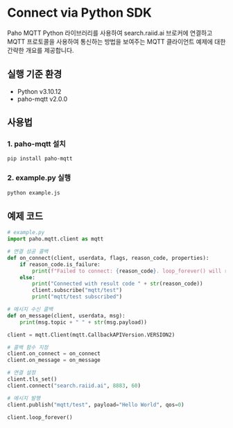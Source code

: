 # Connect via Python SDK

Paho MQTT Python 라이브러리를 사용하여 search.raiid.ai 브로커에 연결하고 MQTT 프로토콜을 사용하여 통신하는 방법을 보여주는 MQTT 클라이언트 예제에 대한 간략한 개요를 제공합니다.

## 실행 기준 환경

- Python v3.10.12
- paho-mqtt v2.0.0

## 사용법

### 1. paho-mqtt 설치

```bash
pip install paho-mqtt
```

### 2. example.py 실행

```bash
python example.js
```

## 예제 코드

```python
# example.py
import paho.mqtt.client as mqtt

# 연결 성공 콜백
def on_connect(client, userdata, flags, reason_code, properties):
    if reason_code.is_failure:
        print(f"Failed to connect: {reason_code}. loop_forever() will retry connection")
    else:
        print("Connected with result code " + str(reason_code))
        client.subscribe("mqtt/test")
        print("mqtt/test subscribed")

# 메시지 수신 콜백
def on_message(client, userdata, msg):
    print(msg.topic + " " + str(msg.payload))

client = mqtt.Client(mqtt.CallbackAPIVersion.VERSION2)

# 콜백 함수 지정
client.on_connect = on_connect
client.on_message = on_message

# 연결 설정
client.tls_set()
client.connect("search.raiid.ai", 8883, 60)

# 메시지 발행
client.publish("mqtt/test", payload="Hello World", qos=0)

client.loop_forever()
```
